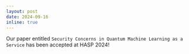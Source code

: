 ```yaml
---
layout: post
date: 2024-09-16
inline: true
---
```


Our paper entitled `Security Concerns in Quantum Machine Learning as a Service` has been accepted at HASP 2024!
